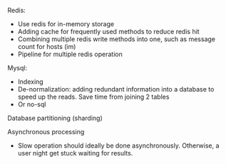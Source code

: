 Redis: 
- Use redis for in-memory storage
- Adding cache for frequently used methods to reduce redis hit
- Combining multiple redis write methods into one, such as message count for hosts (im)
- Pipeline for multiple redis operation

Mysql:
- Indexing
- De-normalization: adding redundant information into a database to speed up the reads. Save time from joining 2 tables
- Or no-sql

Database partitioning (sharding)

Asynchronous processing
- Slow operation should ideally be done asynchronously. Otherwise, a user night get stuck waiting for results.  
